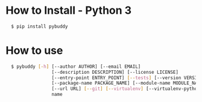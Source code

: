 How to Install - Python 3
=========================

```Bash
  $ pip install pybuddy
```

How to use
==========

```Bash
  $ pybuddy [-h] [--author AUTHOR] [--email EMAIL]
                 [--description DESCRIPTION] [--license LICENSE]
                 [--entry-point ENTRY_POINT] [--tests] [--version VERSION]
                 [--package-name PACKAGE_NAME] [--module-name MODULE_NAME]
                 [--url URL] [--git] [--virtualenv] [--virtualenv-python PYTHON]
                 name
```
